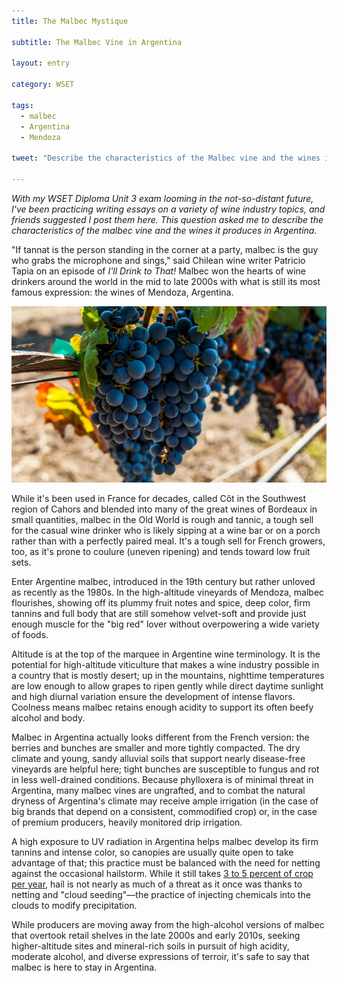 ```yaml
---
title: The Malbec Mystique

subtitle: The Malbec Vine in Argentina

layout: entry

category: WSET

tags:
  - malbec
  - Argentina
  - Mendoza

tweet: "Describe the characteristics of the Malbec vine and the wines it produces in Argentina."

---
```

_With my WSET Diploma Unit 3 exam looming in the not-so-distant future, I've been practicing writing essays on a variety of wine industry topics, and friends suggested I post them here. This question asked me to describe the characteristics of the malbec vine and the wines it produces in Argentina._

"If tannat is the person standing in the corner at a party, malbec is the guy who grabs the microphone and sings," said Chilean wine writer Patricio Tapia on an episode of _I'll Drink to That!_ Malbec won the hearts of wine drinkers around the world in the mid to late 2000s with what is still its most famous expression: the wines of Mendoza, Argentina. 

![Malbec grapes](/photos/malbec.jpg "Malbec grapes on the vine")

While it's been used in France for decades, called Côt in the Southwest region of Cahors and blended into many of the great wines of Bordeaux in small quantities, malbec in the Old World is rough and tannic, a tough sell for the casual wine drinker who is likely sipping at a wine bar or on a porch rather than with a perfectly paired meal. It's a tough sell for French growers, too, as it's prone to coulure (uneven ripening) and tends toward low fruit sets.

Enter Argentine malbec, introduced in the 19th century but rather unloved as recently as the 1980s. In the high-altitude vineyards of Mendoza, malbec flourishes, showing off its plummy fruit notes and spice, deep color, firm tannins and full body that are still somehow velvet-soft and provide just enough muscle for the "big red" lover without overpowering a wide variety of foods. 

Altitude is at the top of the marquee in Argentine wine terminology. It is the potential for high-altitude viticulture that makes a wine industry possible in a country that is mostly desert; up in the mountains, nighttime temperatures are low enough to allow grapes to ripen gently while direct daytime sunlight and high diurnal variation ensure the development of intense flavors. Coolness means malbec retains enough acidity to support its often beefy alcohol and body.

Malbec in Argentina actually looks different from the French version: the berries and bunches are smaller and more tightly compacted. The dry climate and young, sandy alluvial soils that support nearly disease-free vineyards are helpful here; tight bunches are susceptible to fungus and rot in less well-drained conditions. Because phylloxera is of minimal threat in Argentina, many malbec vines are ungrafted, and to combat the natural dryness of Argentina's climate may receive ample irrigation (in the case of big brands that depend on a consistent, commodified crop) or, in the case of premium producers, heavily monitored drip irrigation. 

A high exposure to UV radiation in Argentina helps malbec develop its firm tannins and intense color, so canopies are usually quite open to take advantage of that; this practice must be balanced with the need for netting against the occasional hailstorm. While it still takes [3 to 5 percent of crop per year](http://www.laht.com/article.asp?ArticleId=352638&CategoryId=14093), hail is not nearly as much of a threat as it once was thanks to netting and "cloud seeding"––the practice of injecting chemicals into the clouds to modify precipitation. 

While producers are moving away from the high-alcohol versions of malbec that overtook retail shelves in the late 2000s and early 2010s, seeking higher-altitude sites and mineral-rich soils in pursuit of high acidity, moderate alcohol, and diverse expressions of terroir, it's safe to say that malbec is here to stay in Argentina.